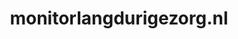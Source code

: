 ---
layout: post
title:  "monitorlangdurigezorg.nl"
internal_url:  "/dutchgov/monitorlangdurigezorg.nl.html"
categories: dutchgov
---